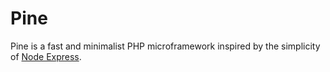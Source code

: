 # Pine

Pine is a fast and minimalist PHP microframework inspired by the simplicity of [Node Express](https://expressjs.com).
